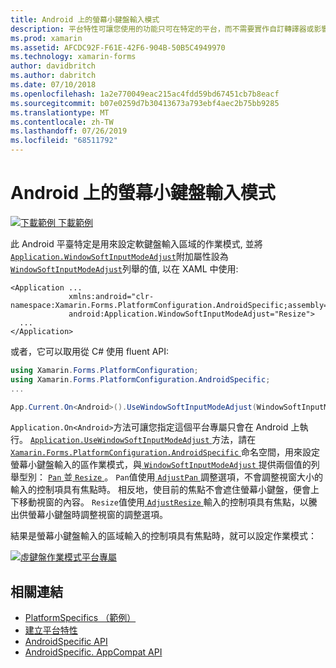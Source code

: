 ```yaml
---
title: Android 上的螢幕小鍵盤輸入模式
description: 平台特性可讓您使用的功能只可在特定的平台，而不需要實作自訂轉譯器或影響。 本文說明如何使用 Android 平臺特定的來設定軟鍵盤輸入區域的操作模式。
ms.prod: xamarin
ms.assetid: AFCDC92F-F61E-42F6-904B-50B5C4949970
ms.technology: xamarin-forms
author: davidbritch
ms.author: dabritch
ms.date: 07/10/2018
ms.openlocfilehash: 1a2e770049eac215ac4fdd59bd67451cb7b8eacf
ms.sourcegitcommit: b07e0259d7b30413673a793ebf4aec2b75bb9285
ms.translationtype: MT
ms.contentlocale: zh-TW
ms.lasthandoff: 07/26/2019
ms.locfileid: "68511792"
---
```

# <a name="soft-keyboard-input-mode-on-android"></a>Android 上的螢幕小鍵盤輸入模式

[![下載範例](~/media/shared/download.png) 下載範例](https://developer.xamarin.com/samples/xamarin-forms/UserInterface/PlatformSpecifics/)

此 Android 平臺特定是用來設定軟鍵盤輸入區域的作業模式, 並將[`Application.WindowSoftInputModeAdjust`](xref:Xamarin.Forms.PlatformConfiguration.AndroidSpecific.Application.WindowSoftInputModeAdjustProperty)附加屬性設為[`WindowSoftInputModeAdjust`](xref:Xamarin.Forms.PlatformConfiguration.AndroidSpecific.WindowSoftInputModeAdjust)列舉的值, 以在 XAML 中使用:

```xaml
<Application ...
             xmlns:android="clr-namespace:Xamarin.Forms.PlatformConfiguration.AndroidSpecific;assembly=Xamarin.Forms.Core"
             android:Application.WindowSoftInputModeAdjust="Resize">
  ...
</Application>
```

或者，它可以取用從 C# 使用 fluent API:

```csharp
using Xamarin.Forms.PlatformConfiguration;
using Xamarin.Forms.PlatformConfiguration.AndroidSpecific;
...

App.Current.On<Android>().UseWindowSoftInputModeAdjust(WindowSoftInputModeAdjust.Resize);
```

`Application.On<Android>`方法可讓您指定這個平台專屬只會在 Android 上執行。 [ `Application.UseWindowSoftInputModeAdjust` ](xref:Xamarin.Forms.PlatformConfiguration.AndroidSpecific.Application.UseWindowSoftInputModeAdjust(Xamarin.Forms.IPlatformElementConfiguration{Xamarin.Forms.PlatformConfiguration.Android,Xamarin.Forms.Application},Xamarin.Forms.PlatformConfiguration.AndroidSpecific.WindowSoftInputModeAdjust))方法，請在[ `Xamarin.Forms.PlatformConfiguration.AndroidSpecific` ](xref:Xamarin.Forms.PlatformConfiguration.AndroidSpecific)命名空間，用來設定螢幕小鍵盤輸入的區作業模式，與[ `WindowSoftInputModeAdjust` ](xref:Xamarin.Forms.PlatformConfiguration.AndroidSpecific.WindowSoftInputModeAdjust)提供兩個值的列舉型別： [ `Pan` ](xref:Xamarin.Forms.PlatformConfiguration.AndroidSpecific.WindowSoftInputModeAdjust.Pan)並[ `Resize` ](xref:Xamarin.Forms.PlatformConfiguration.AndroidSpecific.WindowSoftInputModeAdjust.Resize)。 `Pan`值使用[ `AdjustPan` ](xref:Android.Views.SoftInput.AdjustPan)調整選項，不會調整視窗大小的輸入的控制項具有焦點時。 相反地，使目前的焦點不會遮住螢幕小鍵盤，便會上下移動視窗的內容。 `Resize`值使用[ `AdjustResize` ](xref:Android.Views.SoftInput.AdjustResize)輸入的控制項具有焦點，以騰出供螢幕小鍵盤時調整視窗的調整選項。

結果是螢幕小鍵盤輸入的區域輸入的控制項具有焦點時，就可以設定作業模式：

[![](soft-keyboard-input-mode-images/pan-resize.png "虛鍵盤作業模式平台專屬")](soft-keyboard-input-mode-images/pan-resize-large.png#lightbox "運作模式特定的平台的螢幕小鍵盤")

## <a name="related-links"></a>相關連結

- [PlatformSpecifics （範例）](https://developer.xamarin.com/samples/xamarin-forms/UserInterface/PlatformSpecifics/)
- [建立平台特性](~/xamarin-forms/platform/platform-specifics/index.md#creating-platform-specifics)
- [AndroidSpecific API](xref:Xamarin.Forms.PlatformConfiguration.AndroidSpecific)
- [AndroidSpecific. AppCompat API](xref:Xamarin.Forms.PlatformConfiguration.AndroidSpecific.AppCompat)
